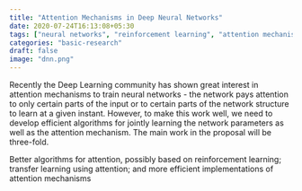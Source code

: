 ```yaml
---
title: "Attention Mechanisms in Deep Neural Networks"
date: 2020-07-24T16:13:08+05:30
tags: ["neural networks", "reinforcement learning", "attention mechanism"]
categories: "basic-research"
draft: false
image: "dnn.png"
---
```


Recently the Deep Learning community has shown great interest in attention mechanisms to train neural networks - the network pays attention to only certain parts of the input or to certain parts of the network structure to learn at a given instant. However, to make this work well, we need to develop efficient algorithms for jointly learning the network parameters as well as the attention mechanism. The main work in the proposal will be three-fold.

Better algorithms for attention, possibly based on reinforcement learning; transfer learning using attention; and more efficient implementations of attention mechanisms 


